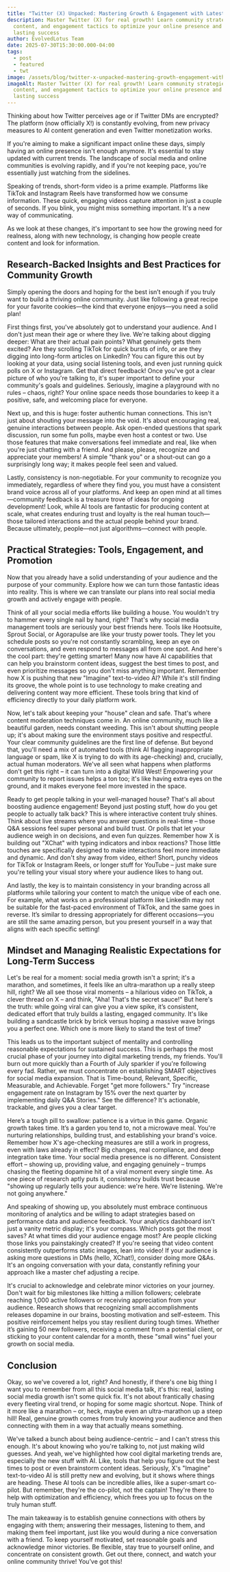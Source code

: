 ```yaml
---
title: "Twitter (X) Unpacked: Mastering Growth & Engagement with Latest Features & AI"
description: Master Twitter (X) for real growth! Learn community strategies, AI
  content, and engagement tactics to optimize your online presence and achieve
  lasting success
author: EvolvedLotus Team
date: 2025-07-30T15:30:00.000-04:00
tags:
  - post
  - featured
  - twt
image: /assets/blog/twitter-x-unpacked-mastering-growth-engagement-with-latest-features-ai.png
imageAlt: Master Twitter (X) for real growth! Learn community strategies, AI
  content, and engagement tactics to optimize your online presence and achieve
  lasting success
---
```

Thinking about how Twitter perceives age or if Twitter DMs are encrypted? The platform (now officially X!) is constantly evolving, from new privacy measures to AI content generation and even Twitter monetization works.

If you're aiming to make a significant impact online these days, simply having an online presence isn't enough anymore. It's essential to stay updated with current trends. The landscape of social media and online communities is evolving rapidly, and if you're not keeping pace, you're essentially just watching from the sidelines.

Speaking of trends, short-form video is a prime example. Platforms like TikTok and Instagram Reels have transformed how we consume information. These quick, engaging videos capture attention in just a couple of seconds. If you blink, you might miss something important. It's a new way of communicating.

As we look at these changes, it's important to see how the growing need for realness, along with new technology, is changing how people create content and look for information.

## Research-Backed Insights and Best Practices for Community Growth

Simply opening the doors and hoping for the best isn’t enough if you truly want to build a thriving online community. Just like following a great recipe for your favorite cookies—the kind that everyone enjoys—you need a solid plan!

First things first, you've absolutely got to understand your audience. And I don't just mean their age or where they live. We're talking about digging deeper: What are their actual pain points? What genuinely gets them excited? Are they scrolling TikTok for quick bursts of info, or are they digging into long-form articles on LinkedIn? You can figure this out by looking at your data, using social listening tools, and even just running quick polls on X or Instagram. Get that direct feedback! Once you've got a clear picture of who you're talking to, it's super important to define your community's goals and guidelines. Seriously, imagine a playground with no rules – chaos, right? Your online space needs those boundaries to keep it a positive, safe, and welcoming place for everyone.

Next up, and this is huge: foster authentic human connections. This isn't just about shouting your message into the void. It's about encouraging real, genuine interactions between people. Ask open-ended questions that spark discussion, run some fun polls, maybe even host a contest or two. Use those features that make conversations feel immediate and real, like when you're just chatting with a friend. And please, please, recognize and appreciate your members! A simple "thank you" or a shout-out can go a surprisingly long way; it makes people feel seen and valued.

Lastly, consistency is non-negotiable. For your community to recognize you immediately, regardless of where they find you, you must have a consistent brand voice across all of your platforms. And keep an open mind at all times—community feedback is a treasure trove of ideas for ongoing development! Look, while AI tools are fantastic for producing content at scale, what creates enduring trust and loyalty is the real human touch—those tailored interactions and the actual people behind your brand. Because ultimately, people—not just algorithms—connect with people.

## Practical Strategies: Tools, Engagement, and Promotion

Now that you already have a solid understanding of your audience and the purpose of your community. Explore how we can turn those fantastic ideas into reality. This is where we can translate our plans into real social media growth and actively engage with people.

Think of all your social media efforts like building a house. You wouldn't try to hammer every single nail by hand, right? That's why social media management tools are seriously your best friends here. Tools like Hootsuite, Sprout Social, or Agorapulse are like your trusty power tools. They let you schedule posts so you're not constantly scrambling, keep an eye on conversations, and even respond to messages all from one spot. And here's the cool part: they're getting smarter! Many now have AI capabilities that can help you brainstorm content ideas, suggest the best times to post, and even prioritize messages so you don't miss anything important. Remember how X is pushing that new "Imagine" text-to-video AI? While it's still finding its groove, the whole point is to use technology to make creating and delivering content way more efficient. These tools bring that kind of efficiency directly to your daily platform work.

Now, let's talk about keeping your "house" clean and safe. That's where content moderation techniques come in. An online community, much like a beautiful garden, needs constant weeding. This isn't about shutting people up; it's about making sure the environment stays positive and respectful. Your clear community guidelines are the first line of defense. But beyond that, you'll need a mix of automated tools (think AI flagging inappropriate language or spam, like X is trying to do with its age-checking) and, crucially, actual human moderators. We've all seen what happens when platforms don't get this right – it can turn into a digital Wild West! Empowering your community to report issues helps a ton too; it's like having extra eyes on the ground, and it makes everyone feel more invested in the space.

Ready to get people talking in your well-managed house? That's all about boosting audience engagement! Beyond just posting stuff, how do you get people to actually talk back? This is where interactive content truly shines. Think about live streams where you answer questions in real-time – those Q&A sessions feel super personal and build trust. Or polls that let your audience weigh in on decisions, and even fun quizzes. Remember how X is building out "XChat" with typing indicators and inbox reactions? Those little touches are specifically designed to make interactions feel more immediate and dynamic. And don't shy away from video, either! Short, punchy videos for TikTok or Instagram Reels, or longer stuff for YouTube – just make sure you're telling your visual story where your audience likes to hang out.

And lastly, the key is to maintain consistency in your branding across all platforms while tailoring your content to match the unique vibe of each one. For example, what works on a professional platform like LinkedIn may not be suitable for the fast-paced environment of TikTok, and the same goes in reverse. It’s similar to dressing appropriately for different occasions—you are still the same amazing person, but you present yourself in a way that aligns with each specific setting!

## Mindset and Managing Realistic Expectations for Long-Term Success

Let's be real for a moment: social media growth isn't a sprint; it's a marathon, and sometimes, it feels like an ultra-marathon up a really steep hill, right? We all see those viral moments – a hilarious video on TikTok, a clever thread on X – and think, "Aha! That's the secret sauce!" But here's the truth: while going viral can give you a view spike, it’s consistent, dedicated effort that truly builds a lasting, engaged community. It's like building a sandcastle brick by brick versus hoping a massive wave brings you a perfect one. Which one is more likely to stand the test of time?

This leads us to the important subject of mentality and controlling reasonable expectations for sustained success. This is perhaps the most crucial phase of your journey into digital marketing trends, my friends. You'll burn out more quickly than a Fourth of July sparkler if you're following every fad. Rather, we must concentrate on establishing SMART objectives for social media expansion. That is Time-bound, Relevant, Specific, Measurable, and Achievable. Forget "get more followers." Try "increase engagement rate on Instagram by 15% over the next quarter by implementing daily Q&A Stories." See the difference? It's actionable, trackable, and gives you a clear target.

Here’s a tough pill to swallow: patience is a virtue in this game. Organic growth takes time. It’s a garden you tend to, not a microwave meal. You're nurturing relationships, building trust, and establishing your brand's voice. Remember how X's age-checking measures are still a work in progress, even with laws already in effect? Big changes, real compliance, and deep integration take time. Your social media presence is no different. Consistent effort – showing up, providing value, and engaging genuinely – trumps chasing the fleeting dopamine hit of a viral moment every single time. As one piece of research aptly puts it, consistency builds trust because "showing up regularly tells your audience: we're here. We're listening. We're not going anywhere."

And speaking of showing up, you absolutely must embrace continuous monitoring of analytics and be willing to adapt strategies based on performance data and audience feedback. Your analytics dashboard isn't just a vanity metric display; it's your compass. Which posts got the most saves? At what times did your audience engage most? Are people clicking those links you painstakingly created? If you're seeing that video content consistently outperforms static images, lean into video! If your audience is asking more questions in DMs (hello, XChat!), consider doing more Q&As. It's an ongoing conversation with your data, constantly refining your approach like a master chef adjusting a recipe.

It's crucial to acknowledge and celebrate minor victories on your journey. Don't wait for big milestones like hitting a million followers; celebrate reaching 1,000 active followers or receiving appreciation from your audience. Research shows that recognizing small accomplishments releases dopamine in our brains, boosting motivation and self-esteem. This positive reinforcement helps you stay resilient during tough times. Whether it’s gaining 50 new followers, receiving a comment from a potential client, or sticking to your content calendar for a month, these "small wins" fuel your growth on social media.

## Conclusion 

Okay, so we've covered a lot, right? And honestly, if there's one big thing I want you to remember from all this social media talk, it's this: real, lasting social media growth isn't some quick fix. It's not about frantically chasing every fleeting viral trend, or hoping for some magic shortcut. Nope. Think of it more like a marathon – or, heck, maybe even an ultra-marathon up a steep hill! Real, genuine growth comes from truly knowing your audience and then connecting with them in a way that actually means something.

We've talked a bunch about being audience-centric – and I can't stress this enough. It's about knowing who you're talking to, not just making wild guesses. And yeah, we've highlighted how cool digital marketing trends are, especially the new stuff with AI. Like, tools that help you figure out the best times to post or even brainstorm content ideas. Seriously, X's "Imagine" text-to-video AI is still pretty new and evolving, but it shows where things are heading. These AI tools can be incredible allies, like a super-smart co-pilot. But remember, they're the co-pilot, not the captain! They're there to help with optimization and efficiency, which frees you up to focus on the truly human stuff.

The main takeaway is to establish genuine connections with others by engaging with them; answering their messages, listening to them, and making them feel important, just like you would during a nice conversation with a friend. To keep yourself motivated, set reasonable goals and acknowledge minor victories. Be flexible, stay true to yourself online, and concentrate on consistent growth. Get out there, connect, and watch your online community thrive! You’ve got this!
